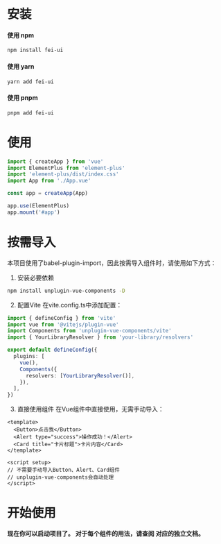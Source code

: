 # 安装
#### 使用 npm
`npm install fei-ui`

#### 使用 yarn
`yarn add fei-ui`

#### 使用 pnpm
`pnpm add fei-ui`


# 使用
```javascript
import { createApp } from 'vue'
import ElementPlus from 'element-plus'
import 'element-plus/dist/index.css'
import App from './App.vue'

const app = createApp(App)

app.use(ElementPlus)
app.mount('#app')
```




# 按需导入
本项目使用了babel-plugin-import，因此按需导入组件时，请使用如下方式：
1. 安装必要依赖
```bash
npm install unplugin-vue-components -D
```
2. 配置Vite
在vite.config.ts中添加配置：

```typescript
import { defineConfig } from 'vite'
import vue from '@vitejs/plugin-vue'
import Components from 'unplugin-vue-components/vite'
import { YourLibraryResolver } from 'your-library/resolvers'

export default defineConfig({
  plugins: [
    vue(),
    Components({
      resolvers: [YourLibraryResolver()],
    }),
  ],
})
```
3. 直接使用组件
在Vue组件中直接使用，无需手动导入：

```vue
<template>
  <Button>点击我</Button>
  <Alert type="success">操作成功！</Alert>
  <Card title="卡片标题">卡片内容</Card>
</template>

<script setup>
// 不需要手动导入Button、Alert、Card组件
// unplugin-vue-components会自动处理
</script>
```

# 开始使用​
**现在你可以启动项目了。 对于每个组件的用法，请查阅 对应的独立文档。**